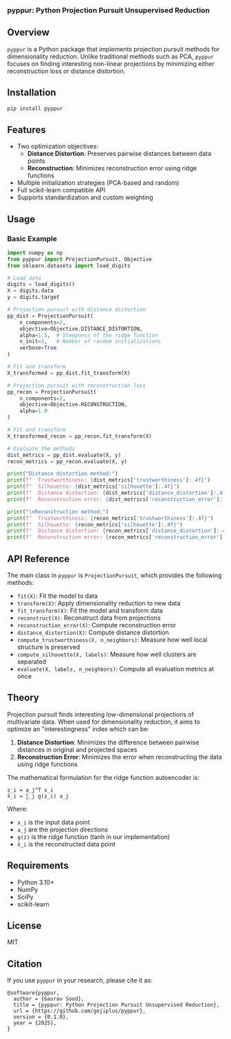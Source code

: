 ### pyppur: **P**ython **P**rojection **P**ursuit **U**nsupervised **R**eduction

## Overview

`pyppur` is a Python package that implements projection pursuit methods for dimensionality reduction. Unlike traditional methods such as PCA, `pyppur` focuses on finding interesting non-linear projections by minimizing either reconstruction loss or distance distortion.

## Installation

```bash
pip install pyppur
```

## Features

- Two optimization objectives:
  - **Distance Distortion**: Preserves pairwise distances between data points
  - **Reconstruction**: Minimizes reconstruction error using ridge functions
- Multiple initialization strategies (PCA-based and random)
- Full scikit-learn compatible API
- Supports standardization and custom weighting

## Usage

### Basic Example

```python
import numpy as np
from pyppur import ProjectionPursuit, Objective
from sklearn.datasets import load_digits

# Load data
digits = load_digits()
X = digits.data
y = digits.target

# Projection pursuit with distance distortion
pp_dist = ProjectionPursuit(
    n_components=2,
    objective=Objective.DISTANCE_DISTORTION,
    alpha=1.5,  # Steepness of the ridge function
    n_init=3,   # Number of random initializations
    verbose=True
)

# Fit and transform
X_transformed = pp_dist.fit_transform(X)

# Projection pursuit with reconstruction loss
pp_recon = ProjectionPursuit(
    n_components=2,
    objective=Objective.RECONSTRUCTION,
    alpha=1.0
)

# Fit and transform
X_transformed_recon = pp_recon.fit_transform(X)

# Evaluate the methods
dist_metrics = pp_dist.evaluate(X, y)
recon_metrics = pp_recon.evaluate(X, y)

print("Distance distortion method:")
print(f"  Trustworthiness: {dist_metrics['trustworthiness']:.4f}")
print(f"  Silhouette: {dist_metrics['silhouette']:.4f}")
print(f"  Distance distortion: {dist_metrics['distance_distortion']:.4f}")
print(f"  Reconstruction error: {dist_metrics['reconstruction_error']:.4f}")

print("\nReconstruction method:")
print(f"  Trustworthiness: {recon_metrics['trustworthiness']:.4f}")
print(f"  Silhouette: {recon_metrics['silhouette']:.4f}")
print(f"  Distance distortion: {recon_metrics['distance_distortion']:.4f}")
print(f"  Reconstruction error: {recon_metrics['reconstruction_error']:.4f}")
```


## API Reference

The main class in `pyppur` is `ProjectionPursuit`, which provides the following methods:

- `fit(X)`: Fit the model to data
- `transform(X)`: Apply dimensionality reduction to new data
- `fit_transform(X)`: Fit the model and transform data
- `reconstruct(X)`: Reconstruct data from projections
- `reconstruction_error(X)`: Compute reconstruction error
- `distance_distortion(X)`: Compute distance distortion
- `compute_trustworthiness(X, n_neighbors)`: Measure how well local structure is preserved
- `compute_silhouette(X, labels)`: Measure how well clusters are separated
- `evaluate(X, labels, n_neighbors)`: Compute all evaluation metrics at once

## Theory

Projection pursuit finds interesting low-dimensional projections of multivariate data. When used for dimensionality reduction, it aims to optimize an "interestingness" index which can be:

1. **Distance Distortion**: Minimizes the difference between pairwise distances in original and projected spaces
2. **Reconstruction Error**: Minimizes the error when reconstructing the data using ridge functions

The mathematical formulation for the ridge function autoencoder is:

```
z_i = a_j^T x_i
x̂_i = ∑_j g(z_i) a_j
```

Where:
- `x_i` is the input data point
- `a_j` are the projection directions
- `g(z)` is the ridge function (tanh in our implementation)
- `x̂_i` is the reconstructed data point

## Requirements

- Python 3.10+
- NumPy
- SciPy
- scikit-learn

## License

MIT

## Citation

If you use `pyppur` in your research, please cite it as:

```
@software{pyppur,
  author = {Gaurav Sood},
  title = {pyppur: Python Projection Pursuit Unsupervised Reduction},
  url = {https://github.com/gojiplus/pyppur},
  version = {0.1.0},
  year = {2025},
}
```
